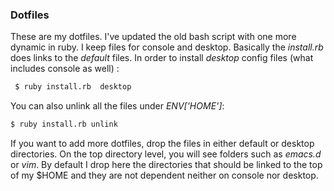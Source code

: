 ### Dotfiles

These are my dotfiles. I've updated the old bash script with one more dynamic in ruby. I keep files for console and desktop. Basically the _install.rb_  does links to the _default_ files. In order to install _desktop_ config files (what includes console as well) :

```bash
 $ ruby install.rb  desktop
```

You can also unlink all the files under _ENV['HOME']_:
```bash
$ ruby install.rb unlink
```

If you want to add more dotfiles, drop the files in either default or desktop directories. On the top directory level, you will see folders such as _emacs.d_ or _vim_. By default I drop here the directories that should be linked to the top of my $HOME and they are not dependent neither on console nor desktop.

